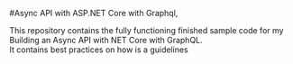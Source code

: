 #Async API with ASP.NET Core with Graphql,    

This repository contains the fully functioning finished sample code for my Building an Async API with NET Core with GraphQL.  
It contains best practices on how is a guidelines
